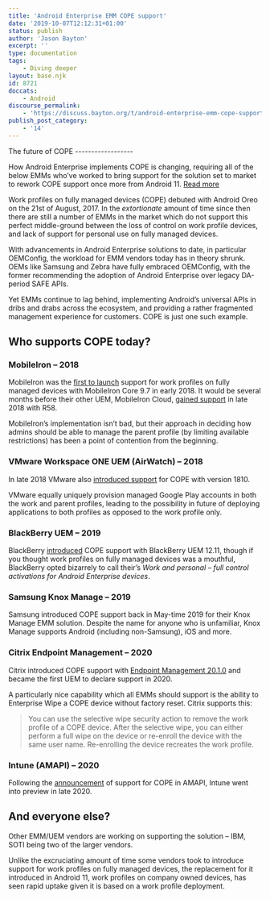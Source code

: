 ```yaml
---
title: 'Android Enterprise EMM COPE support'
date: '2019-10-07T12:12:31+01:00'
status: publish
author: 'Jason Bayton'
excerpt: ''
type: documentation
tags: 
    - Diving deeper
layout: base.njk
id: 8721
doccats:
    - Android
discourse_permalink:
    - 'https://discuss.bayton.org/t/android-enterprise-emm-cope-support/318'
publish_post_category:
    - '14'
---
```

<div class="callout callout-warning">The future of COPE
------------------

 How Android Enterprise implements COPE is changing, requiring all of the below EMMs who’ve worked to bring support for the solution set to market to rework COPE support once more from Android 11. [Read more](/2020/02/android-enterprise-in-11-google-reduces-visibility-and-control-with-cope-to-bolster-privacy/)</div>Work profiles on fully managed devices (COPE) debuted with Android Oreo on the 21st of August, 2017. In the *extortionate* amount of time since then there are still a number of EMMs in the market which do not support this perfect middle-ground between the loss of control on work profile devices, and lack of support for personal use on fully managed devices.

With advancements in Android Enterprise solutions to date, in particular OEMConfig, the workload for EMM vendors today has in theory shrunk. OEMs like Samsung and Zebra have fully embraced OEMConfig, with the former recommending the adoption of Android Enterprise over legacy DA-period SAFE APIs.

Yet EMMs continue to lag behind, implementing Android’s universal APIs in dribs and drabs across the ecosystem, and providing a rather fragmented management experience for customers. COPE is just one such example.

Who supports COPE today?
------------------------

### MobileIron – 2018

MobileIron was the [first to launch](/2018/03/mobileiron-launch-android-enterprise-work-profiles-on-fully-managed-devices/) support for work profiles on fully managed devices with MobileIron Core 9.7 in early 2018. It would be several months before their other UEM, MobileIron Cloud, [gained support](/2018/12/mobileiron-cloud-r58-supports-android-enterprise-fully-managed-devices-with-work-profiles/) in late 2018 with R58.

MobileIron’s implementation isn’t bad, but their approach in deciding how admins should be able to manage the parent profile (by limiting available restrictions) has been a point of contention from the beginning.

### VMware Workspace ONE UEM (AirWatch) – 2018

In late 2018 VMware also [introduced support](/2018/10/workspace-one-uem-1810-introduces-support-for-android-enterprise-fully-managed-devices-with-work-profiles/) for COPE with version 1810.

VMware equally uniquely provision managed Google Play accounts in both the work and parent profiles, leading to the possibility in future of deploying applications to both profiles as opposed to the work profile only.

### BlackBerry UEM – 2019

BlackBerry [introduced](https://docs.blackberry.com/en/endpoint-management/blackberry-uem/12_11/release-notes-and-advisories/Whats-new-in-BlackBerry-UEM-12_11) COPE support with BlackBerry UEM 12.11, though if you thought work profiles on fully managed devices was a mouthful, BlackBerry opted bizarrely to call their’s *Work and personal – full control activations for Android Enterprise devices*.

### Samsung Knox Manage – 2019

Samsung introduced COPE support back in May-time 2019 for their Knox Manage EMM solution. Despite the name for anyone who is unfamiliar, Knox Manage supports Android (including non-Samsung), iOS and more.

### Citrix Endpoint Management – 2020

Citrix introduced COPE support with [Endpoint Management 20.1.0](https://docs.citrix.com/en-us/citrix-endpoint-management/whats-new.html#endpoint-management-2010) and became the first UEM to declare support in 2020.

A particularly nice capability which all EMMs should support is the ability to Enterprise Wipe a COPE device without factory reset. Citrix supports this:

> You can use the selective wipe security action to remove the work profile of a COPE device. After the selective wipe, you can either perform a full wipe on the device or re-enroll the device with the same user name. Re-enrolling the device recreates the work profile.

### Intune (AMAPI) – 2020 

Following the [announcement](/2020/07/googles-android-management-api-will-soon-support-cope/) of support for COPE in AMAPI, Intune went into preview in late 2020.

And everyone else?
------------------

Other EMM/UEM vendors are working on supporting the solution – IBM, SOTI being two of the larger vendors.

Unlike the excruciating amount of time some vendors took to introduce support for work profiles on fully managed devices, the replacement for it introduced in Android 11, work profiles on company owned devices, has seen rapid uptake given it is based on a work profile deployment.